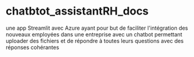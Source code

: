 # chatbtot_assistantRH_docs
une app Streamlit avec Azure ayant pour but de faciliter l'intégration des nouveaux employées dans une entreprise  avec un chatbot permettant uploader des fichiers et de répondre à toutes leurs questions avec des réponses cohérantes

